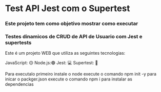 # Test API Jest com o Supertest

### Este projeto tem como objetivo mostrar como executar
### Testes dinamicos de CRUD de API de Usuario com Jest e supertests

Este é um projeto WEB que utiliza as seguintes tecnologias:

JavaScript: 🟡
Node.js:🟢
Jest: 💻
Supertest: 🎨

Para executalo primeiro instale o node 
execute o comando npm init -y para inicar o packger.json
execute o comando npm i para instalar as dependencias